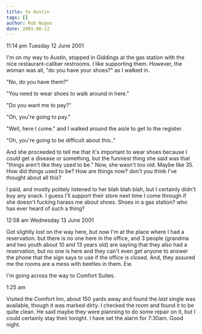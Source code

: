 ```yaml
---
title: to Austin
tags: []
author: Rob Nugen
date: 2001-06-12
---
```


<p class=date>11:14 pm Tuesday 12 June 2001</p>

<p>I'm on my way to Austin, stopped in Giddings at the gas station
with the nice restaurant-caliber restrooms.  I like supporting them.
However, the woman was all, "do you have your shoes?"  as I walked
in.</p>

<p>"No, do you have them?"</p>

<p>"You need to wear shoes to walk around in here."</p>

<p>"Do you want me to pay?"</p>

<p>"Oh, you're going to pay."</p>

<p>"Well, here I come."  and I walked around the aisle to get to the
register.  </p>

<p>"Oh, you're going to be difficult about this.."</p>

<p>And she proceeded to tell me that it's important to wear shoes
because I could get a disease or something, but the funniest thing she
said was that "things aren't like they used to be."  Now, she wasn't
too old.  Maybe like 35.  How did things used to be?  How are things
now?  don't you think I've thought about all this?</p>

<p>I paid, and mostly politely listened to her blah blah blah, but I
certainly didn't buy any snack.  I guess I'll support their store next
time I come through if she doesn't fucking harass me about shoes.
Shoes in a gas station?  who has ever heard of such a thing?</p>

<p class=date>12:58 am Wednesday 13 June 2001</p>

<p>Got slightly lost on the way here, but now I'm at the place where I
had a reservation.  but there is no one here in the office, and 3
people (grandma and two youth about 10 and 13 years old) are sayiing
that they also had a reservation, but no one is here and they can't
even get anyone to answer the phone that the sign says to use if the
office is closed.  And, they assured me the rooms are a mess with
beetles in them.  Ew.</p>

<p>I'm going across the way to Comfort Suites.</p>

<p class=date>1:25 am</p>

<p>Visited the Comfort Inn, about 150 yards away and found the
<em>last</em> single was available, though it was marked dirty.  I
checked the room and found it to be quite clean.  He said maybe they
were planniing to do some repair on it, but I could certainly stay
their tonight.  I have set the alarm for 7:30am.  Good night.</p>
